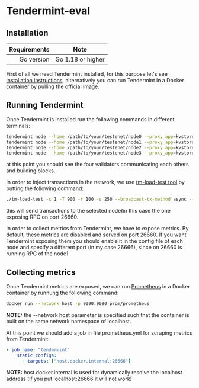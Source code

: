 # Tendermint-eval
## Installation
| Requirements |      Note       | 
|-------------:|-----------------|
|  Go version  |Go 1.18 or higher|

First of all we need Tendermint installed, for this purpose let's see [installation instructions](https://github.com/tendermint/tendermint/blob/main/docs/introduction/install.md), alternatively you can run Tendermint in a Docker container by pulling the official image.

## Running Tendermint
Once Tendermint is installed run the following commands in different terminals:
```bash
tendermint node --home /path/to/your/testenet/node0 --proxy_app=kvstore
tendermint node --home /path/to/your/testenet/node1 --proxy_app=kvstore
tendermint node --home /path/to/your/testenet/node2 --proxy_app=kvstore
tendermint node --home /path/to/your/testenet/node3 --proxy_app=kvstore  
```
at this point you should see the four validators communicating each others and building blocks.

In order to inject transactions in the network, we use [tm-load-test tool](https://github.com/informalsystems/tm-load-test) by putting the following command:
```bash
./tm-load-test -c 1 -T 900 -r 100 -s 250 --broadcast-tx-method async --endpoints ws://tm-endpoint1.localhost:26660/websocket,ws://tm-endpoint2.localhost:26660/websocket
```
this will send transactions to the selected node(in this case the one exposing RPC on port 26660.

In order to collect metrics from Tendermint, we have to expose metrics. By default, these metrics are disabled and served on port 26660. If you want Tendermint exposing them you should enable it in the config file of each node and specify a different port (in my case 26666), since on 26660 is running RPC of the node1.

## Collecting metrics
Once Tendermint metrics are exposed, we can run [Prometheus](https://github.com/prometheus/prometheus) in a Docker container by runnung the following command:
```bash
docker run --network host -p 9090:9090 prom/prometheus
```
**NOTE:** the --network host parameter is specified such that the container is built on the same network namespace of localhost.

At this point we should add a job in file prometheus.yml for scraping metrics from Tendermint:
```yml
- job_name: "tendermint"
    static_configs:
      - targets: ["host.docker.internal:26666"]
```
**NOTE:** host.docker.internal is used for dynamically resolve the localhost address (if you put localhost:26666 it will not work) 
